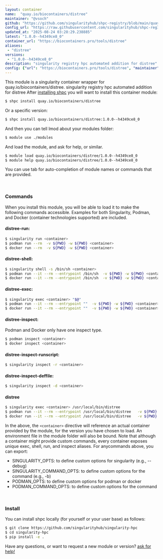 ```yaml
---
layout: container
name:  "quay.io/biocontainers/distree"
maintainer: "@vsoch"
github: "https://github.com/singularityhub/shpc-registry/blob/main/quay.io/biocontainers/distree/container.yaml"
config_url: "https://raw.githubusercontent.com/singularityhub/shpc-registry/main/quay.io/biocontainers/distree/container.yaml"
updated_at: "2025-08-24 03:28:29.238885"
latest: "1.0.0--h4349ce8_0"
container_url: "https://biocontainers.pro/tools/distree"
aliases:
 - "distree"
versions:
 - "1.0.0--h4349ce8_0"
description: "singularity registry hpc automated addition for distree"
config: {"url": "https://biocontainers.pro/tools/distree", "maintainer": "@vsoch", "description": "singularity registry hpc automated addition for distree", "latest": {"1.0.0--h4349ce8_0": "sha256:46cc14910d5608c66366e3285c2d233239434e89bf1376b4323654ac427e73a1"}, "tags": {"1.0.0--h4349ce8_0": "sha256:46cc14910d5608c66366e3285c2d233239434e89bf1376b4323654ac427e73a1"}, "docker": "quay.io/biocontainers/distree", "aliases": {"distree": "/usr/local/bin/distree"}}
---
```


This module is a singularity container wrapper for quay.io/biocontainers/distree.
singularity registry hpc automated addition for distree
After [installing shpc](#install) you will want to install this container module:


```bash
$ shpc install quay.io/biocontainers/distree
```

Or a specific version:

```bash
$ shpc install quay.io/biocontainers/distree:1.0.0--h4349ce8_0
```

And then you can tell lmod about your modules folder:

```bash
$ module use ./modules
```

And load the module, and ask for help, or similar.

```bash
$ module load quay.io/biocontainers/distree/1.0.0--h4349ce8_0
$ module help quay.io/biocontainers/distree/1.0.0--h4349ce8_0
```

You can use tab for auto-completion of module names or commands that are provided.

<br>

### Commands

When you install this module, you will be able to load it to make the following commands accessible.
Examples for both Singularity, Podman, and Docker (container technologies supported) are included.

#### distree-run:

```bash
$ singularity run <container>
$ podman run --rm  -v ${PWD} -w ${PWD} <container>
$ docker run --rm  -v ${PWD} -w ${PWD} <container>
```

#### distree-shell:

```bash
$ singularity shell -s /bin/sh <container>
$ podman run --it --rm --entrypoint /bin/sh  -v ${PWD} -w ${PWD} <container>
$ docker run --it --rm --entrypoint /bin/sh  -v ${PWD} -w ${PWD} <container>
```

#### distree-exec:

```bash
$ singularity exec <container> "$@"
$ podman run --it --rm --entrypoint ""  -v ${PWD} -w ${PWD} <container> "$@"
$ docker run --it --rm --entrypoint ""  -v ${PWD} -w ${PWD} <container> "$@"
```

#### distree-inspect:

Podman and Docker only have one inspect type.

```bash
$ podman inspect <container>
$ docker inspect <container>
```

#### distree-inspect-runscript:

```bash
$ singularity inspect -r <container>
```

#### distree-inspect-deffile:

```bash
$ singularity inspect -d <container>
```


#### distree

```bash
$ singularity exec <container> /usr/local/bin/distree
$ podman run --it --rm --entrypoint /usr/local/bin/distree   -v ${PWD} -w ${PWD} <container> -c " $@"
$ docker run --it --rm --entrypoint /usr/local/bin/distree   -v ${PWD} -w ${PWD} <container> -c " $@"
```



In the above, the `<container>` directive will reference an actual container provided
by the module, for the version you have chosen to load. An environment file in the
module folder will also be bound. Note that although a container
might provide custom commands, every container exposes unique exec, shell, run, and
inspect aliases. For anycommands above, you can export:

 - SINGULARITY_OPTS: to define custom options for singularity (e.g., --debug)
 - SINGULARITY_COMMAND_OPTS: to define custom options for the command (e.g., -b)
 - PODMAN_OPTS: to define custom options for podman or docker
 - PODMAN_COMMAND_OPTS: to define custom options for the command

<br>

### Install

You can install shpc locally (for yourself or your user base) as follows:

```bash
$ git clone https://github.com/singularityhub/singularity-hpc
$ cd singularity-hpc
$ pip install -e .
```

Have any questions, or want to request a new module or version? [ask for help!](https://github.com/singularityhub/singularity-hpc/issues)